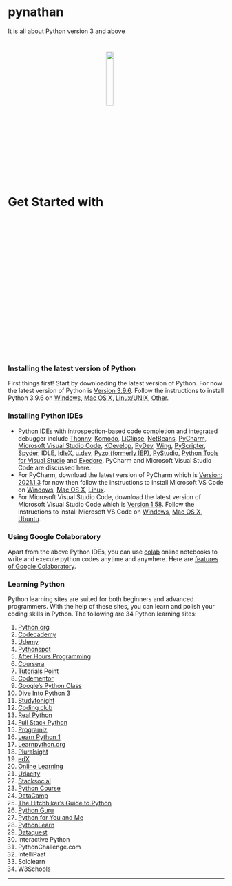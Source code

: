 # pynathan
It is all about Python version 3 and above

# Get Started with <img align="center" src="https://www.python.org/static/community_logos/python-logo-generic.svg" width="18%" height="18%">

### Installing the latest version of Python

First things first! Start by downloading the latest version of Python. For now the latest version of Python is [Version 3.9.6](https://www.python.org/downloads/). Follow the instructions to install Python 3.9.6 on [Windows](https://www.python.org/downloads/windows/), [Mac OS X](https://www.python.org/downloads/mac-osx/), [Linux/UNIX](https://www.python.org/downloads/source/), [Other](https://www.python.org/download/other/).

### Installing Python IDEs

- [Python IDEs](https://wiki.python.org/moin/IntegratedDevelopmentEnvironments) with introspection-based code completion and integrated debugger include [Thonny](http://thonny.org/), [Komodo](https://wiki.python.org/moin/Komodo), [LiClipse](http://www.liclipse.com/), [NetBeans](https://wiki.python.org/moin/NetBeans), [PyCharm](http://www.jetbrains.com/pycharm/), [Microsoft Visual Studio Code](https://code.visualstudio.com/Download), [KDevelop](http://kdevelop.org/), [PyDev](https://wiki.python.org/moin/PyDev), [Wing](http://wingware.com/), [PyScripter](http://code.google.com/p/pyscripter/), [Spyder](https://www.spyder-ide.org/), IDLE, [IdleX](http://idlex.sourceforge.net/), [µ.dev](http://sakurastudio.yolasite.com/micro-dev.php), [Pyzo (formerly IEP)](http://www.pyzo.org/), [PyStudio](http://code.google.com/p/editra-plugins/wiki/PyStudio), [Python Tools for Visual Studio](https://www.visualstudio.com/vs/python/) and [Exedore](http://celestialteapot.com/exedore/). PyCharm and Microsoft Visual Studio Code are discussed here. 
- For PyCharm, download the latest version of PyCharm which is [Version: 2021.1.3](https://www.jetbrains.com/pycharm/download/) for now then follow the instructions to install Microsoft VS Code on [Windows](https://www.jetbrains.com/pycharm/download/download-thanks.html?platform=windows&code=PCC), [Mac OS X](https://www.jetbrains.com/pycharm/download/download-thanks.html?platform=mac&code=PCC), [Linux](https://www.jetbrains.com/pycharm/download/download-thanks.html?platform=linux&code=PCC).
- For Microsoft Visual Studio Code, download the latest version of Microsoft Visual Studio Code which is [Version 1.58](https://code.visualstudio.com/updates). Follow the instructions to install Microsoft VS Code on [Windows](https://code.visualstudio.com/docs/?dv=win), [Mac OS X](https://code.visualstudio.com/docs/?dv=osx), [Ubuntu](https://code.visualstudio.com/docs/?dv=linux64_deb).

### Using Google Colaboratory 

Apart from the above Python IDEs, you can use [colab](https://colab.research.google.com/notebooks/) online notebooks to write and execute python codes anytime and anywhere. Here are [features of Google Colaboratory](https://colab.research.google.com/notebooks/basic_features_overview.ipynb).

### Learning Python

Python learning sites are suited for both beginners and advanced programmers. With the help of these sites, you can learn and polish your coding skills in Python. The following are 34 Python learning sites:
1. [Python.org](https://wiki.python.org/moin/BeginnersGuide/Programmers)
2. [Codecademy](https://www.codecademy.com/catalog/language/python)
3. [Udemy](https://www.udemy.com/course/python-for-beginners-learn-all-the-basics-of-python/)
4. [Pythonspot](https://pythonspot.com/)
5. [After Hours Programming](https://www.afterhoursprogramming.com/tutorial/python/)
6. [Coursera](https://www.coursera.org/courses?query=python)
7. [Tutorials Point](https://www.tutorialspoint.com/python3/index.htm)
8. [Codementor](https://www.codementor.io/collections/learn-python-online-bwbc63ulz)
9. [Google’s Python Class](https://developers.google.com/edu/python)
10. [Dive Into Python 3](https://diveintopython3.problemsolving.io/)
11. [Studytonight](https://www.studytonight.com/python/)
12. [Coding club](https://ourcodingclub.github.io/tutorials/python_crash_course/)
13. [Real Python](https://realpython.com/)
14. [Full Stack Python](https://www.fullstackpython.com/)
15. [Programiz](https://www.programiz.com/python-programming)
16. [Learn Python 1](https://www.programiz.com/python-programming)
17. [Learnpython.org](https://www.learnpython.org/)
18. [Pluralsight](https://www.pluralsight.com/courses/python-getting-started?aid=7010a000002LUv2AAG&promo=&utm_source=non_branded&utm_medium=digital_paid_search_google&utm_campaign=XYZ_EMEA_Dynamic&utm_content=&cq_cmp=1576650371&gclid=CjwKCAjwos-HBhB3EiwAe4xM9ymzDD8WPlzjeNoyZ3WpzwSKBnJgWmKyKeC95tl2Y6rhTbqEir6egBoClgkQAvD_BwE)
19. [edX](https://www.edx.org/learn/python)
20. [Online Learning](https://online-learning.harvard.edu/subject/python)
21. [Udacity](https://www.udacity.com/course/introduction-to-python--ud1110)
22. [Stacksocial](https://stacksocial.com/sales/python-for-beginners-2017?utm_source=google&utm_medium=cpc&utm_campaign=10753222727&utm_term=&gclid=CjwKCAjwos-HBhB3EiwAe4xM9wj4b8bcJu4fbj7JFnkaLWiLkaEiyZl_7DebsW4FpG-efJFpKu0_HxoCOj0QAvD_BwE)
23. [Python Course](https://www.python-course.eu/)
24. [DataCamp](https://www.datacamp.com/courses/intro-to-python-for-data-science?utm_source=adwords_ppc&utm_campaignid=12492439802&utm_adgroupid=122563402721&utm_device=c&utm_keyword=guide%20python%20language&utm_matchtype=b&utm_network=g&utm_adpostion=&utm_creative=504154682782&utm_targetid=aud-743261776262:kwd-1189985826958&utm_loc_interest_ms=&utm_loc_physical_ms=1012831&gclid=CjwKCAjwos-HBhB3EiwAe4xM9zDYgCTFbbattpyG-z_XkP0bvH3dXI2CZDOf374trxdr7Rlcwij4FBoCBdoQAvD_BwE)
25. [The Hitchhiker’s Guide to Python](https://docs.python-guide.org/)
26. [Python Guru](https://thepythonguru.com/)
27. [Python for You and Me](https://pymbook.readthedocs.io/en/latest/)
28. [PythonLearn](https://github.com/SabiKov/PythonLearn)
29. [Dataquest](https://www.dataquest.io/blog/learn-python-the-right-way/)
30. Interactive Python
31. PythonChallenge.com
32. IntelliPaat
33. Sololearn
34. W3Schools

<hr>
